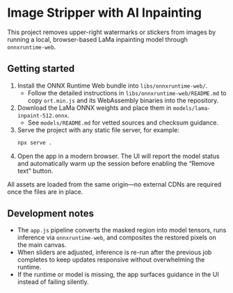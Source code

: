 # Image Stripper with AI Inpainting

This project removes upper-right watermarks or stickers from images by running a
local, browser-based LaMa inpainting model through `onnxruntime-web`.

## Getting started

1. Install the ONNX Runtime Web bundle into `libs/onnxruntime-web/`.
   - Follow the detailed instructions in `libs/onnxruntime-web/README.md` to
     copy `ort.min.js` and its WebAssembly binaries into the repository.
2. Download the LaMa ONNX weights and place them in `models/lama-inpaint-512.onnx`.
   - See `models/README.md` for vetted sources and checksum guidance.
3. Serve the project with any static file server, for example:
   ```bash
   npx serve .
   ```
4. Open the app in a modern browser. The UI will report the model status and
   automatically warm up the session before enabling the “Remove text” button.

All assets are loaded from the same origin—no external CDNs are required once
the files are in place.

## Development notes

- The `app.js` pipeline converts the masked region into model tensors, runs
  inference via `onnxruntime-web`, and composites the restored pixels on the
  main canvas.
- When sliders are adjusted, inference is re-run after the previous job
  completes to keep updates responsive without overwhelming the runtime.
- If the runtime or model is missing, the app surfaces guidance in the UI
  instead of failing silently.
